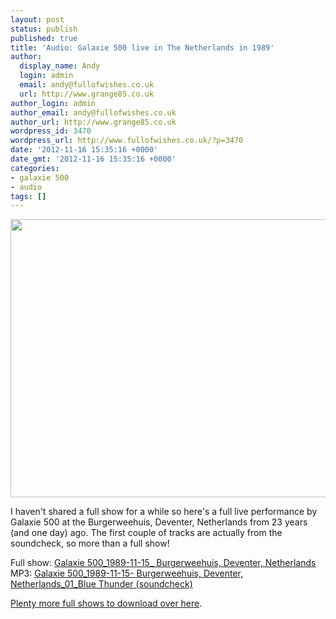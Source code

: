 ```yaml
---
layout: post
status: publish
published: true
title: 'Audio: Galaxie 500 live in The Netherlands in 1989'
author:
  display_name: Andy
  login: admin
  email: andy@fullofwishes.co.uk
  url: http://www.grange85.co.uk
author_login: admin
author_email: andy@fullofwishes.co.uk
author_url: http://www.grange85.co.uk
wordpress_id: 3470
wordpress_url: http://www.fullofwishes.co.uk/?p=3470
date: '2012-11-16 15:35:16 +0000'
date_gmt: '2012-11-16 15:35:16 +0000'
categories:
- galaxie 500
- audio
tags: []
---
```

<p><img alt="" src="http://media.fullofwishes.co.uk.s3.amazonaws.com/01-galaxie_500/show_assets/1990-06-23/g500_bizarre_germany.jpg" title="Galaxie 500" class="aligncenter" width="640" height="445" /></p>
<p>I haven't shared a full show for a while so here's a full live performance by Galaxie 500 at the Burgerweehuis, Deventer, Netherlands from 23 years (and one day) ago. The first couple of tracks are actually from the soundcheck, so more than a full show! </p>
<p>Full show: <a href="http://www.mediafire.com/?9n3ba66qvkttcaw">Galaxie 500_1989-11-15_ Burgerweehuis, Deventer, Netherlands</a><br />
MP3: <a href="https://www.box.com/shared/5ev8o4gsgw">Galaxie 500_1989-11-15- Burgerweehuis, Deventer, Netherlands_01_Blue Thunder (soundcheck)</a></p>
<p><a href="http://www.mediafire.com/?2fj87mw7q1rqo">Plenty more full shows to download over here</a>.</p>
